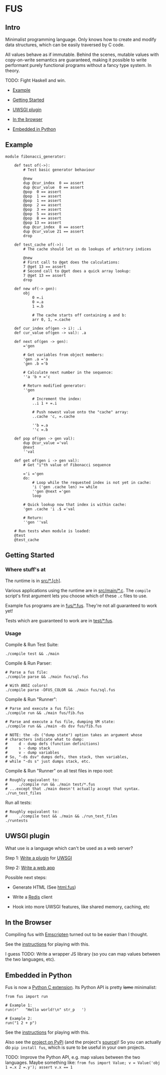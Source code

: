 
# FUS

## Intro

Minimalist programming language.
Only knows how to create and modify data structures, which can be easily traversed by C code.

All values behave as if immutable.
Behind the scenes, mutable values with copy-on-write semantics are guaranteed,
making it possible to write performant purely functional programs
without a fancy type system. In theory.

TODO: Fight Haskell and win.

* [Example](#example)

* [Getting Started](#getting-started)

* [UWSGI plugin](#uwsgi-plugin)

* [In the browser](#in-the-browser)

* [Embedded in Python](#embedded-in-python)


## Example

    module fibonacci_generator:

        def test of(->):
            # Test basic generator behaviour

            @new
            dup @cur_index  0 == assert
            dup @cur_value  0 == assert
            @pop  0 == assert
            @pop  1 == assert
            @pop  1 == assert
            @pop  2 == assert
            @pop  3 == assert
            @pop  5 == assert
            @pop  8 == assert
            @pop 13 == assert
            dup @cur_index  8 == assert
            dup @cur_value 21 == assert
            drop

        def test_cache of(->):
            # The cache should let us do lookups of arbitrary indices

            @new
            # First call to @get does the calculations:
            7 @get 13 == assert
            # Second call to @get does a quick array lookup:
            7 @get 13 == assert
            drop

        def new of(-> gen):
            obj
                0 =.i
                0 =.a
                1 =.b

                # The cache starts off containing a and b:
                arr 0, 1, =.cache

        def cur_index of(gen -> i): .i
        def cur_value of(gen -> val): .a

        def next of(gen -> gen):
            ='gen

            # Get variables from object members:
            'gen .a ='a
            'gen .b ='b

            # Calculate next number in the sequence:
            ''a 'b + ='c

            # Return modified generator:
            ''gen

                # Increment the index:
                ..i 1 + =.i

                # Push newest value onto the "cache" array:
                ..cache 'c, =.cache

                ''b =.a
                ''c =.b

        def pop of(gen -> gen val):
            dup @cur_value ='val
            @next
            ''val

        def get of(gen i -> gen val):
            # Get "i"th value of Fibonacci sequence

            ='i ='gen
            do:
                # Loop while the requested index is not yet in cache:
                'i ('gen .cache len) >= while
                ''gen @next ='gen
                loop

            # Quick lookup now that index is within cache:
            'gen .cache 'i .$ ='val

            # Return:
            ''gen ''val

        # Run tests when module is loaded:
        @test
        @test_cache


## Getting Started

### Where stuff's at

The runtime is in [src/*.[ch]](/src).

Various applications using the runtime are in [src/main/*.c](/src/main).
The ``compile`` script's first argument lets you choose which of these ``.c`` files to use.

Example fus programs are in [fus/*.fus](/fus).
They're not all guaranteed to work yet!

Tests which are guaranteed to work are in [test/*.fus](/test).

### Usage

Compile & Run Test Suite:

    ./compile test && ./main

Compile & Run Parser:

    # Parse a fus file:
    ./compile parse && ./main fus/sql.fus

    # With ANSI colors!
    ./compile parse -DFUS_COLOR && ./main fus/sql.fus

Compile & Run "Runner":

    # Parse and execute a fus file:
    ./compile run && ./main fus/fib.fus

    # Parse and execute a fus file, dumping VM state:
    ./compile run && ./main -ds dsv fus/fib.fus

    # NOTE: the -ds ("dump state") option takes an argument whose
    # characters indicate what to dump:
    #     d - dump defs (function definitions)
    #     s - dump stack
    #     v - dump variables
    # So, "-ds dsv" dumps defs, then stack, then variables,
    # while "-ds s" just dumps stack, etc.

Compile & Run "Runner" on all test files in repo root:

    # Roughly equivalent to:
    #     ./compile run && ./main test/*.fus
    # ...except that ./main doesn't actually accept that syntax.
    ./run_test_files

Run all tests:

    # Roughly equivalent to:
    #     ./compile test && ./main && ./run_test_files
    ./runtests



## UWSGI plugin

What use is a language which can't be used as a web server?

Step 1: [Write a plugin](/uwsgi) for [UWSGI](https://uwsgi-docs.readthedocs.io/en/latest/)

Step 2: [Write a web app](/fus/webapp_simple.fus)

Possible next steps:

* Generate HTML (See [html.fus](/fus/html.fus))

* Write a [Redis](https://redis.io/) client

* Hook into more UWSGI features, like shared memory, caching, etc



## In the Browser

Compiling fus with [Emscripten](https://kripken.github.io/emscripten-site/)
turned out to be easier than I thought.

See the [instructions](/js) for playing with this.

I guess TODO: Write a wrapper JS library (so you can map values between the two languages, etc).


## Embedded in Python

Fus is now a [Python C extension](https://docs.python.org/3/extending/building.html).
Its Python API is pretty <s>lame</s> minimalist:

    from fus import run

    # Example 1:
    run(r'   "Hello world!\n" str_p   ')

    # Example 2:
    run("1 2 + p")

See the [instructions](/py) for playing with this.

Also see the [project on PyPi](https://pypi.org/project/Fus/) (and the project's [source](/pypi))!
So you can actually do ``pip install fus``, which is sure to be useful in your own projects.

TODO: Improve the Python API, e.g. map values between the two languages.
Maybe something like: ``from fus import Value; v = Value('obj 1 =.x 2 =.y'); assert v.x == 1``

